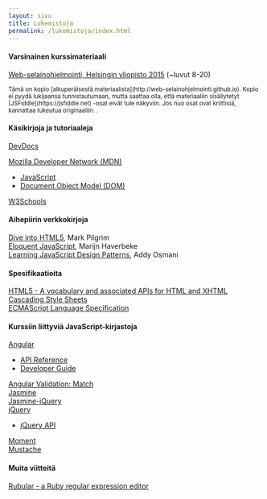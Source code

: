 ```yaml
---
layout: sivu
title: Lukemistoja
permalink: /lukemistoja/index.html 
---
```


#### Varsinainen kurssimateriaali

[Web-selainohjelmointi, Helsingin yliopisto 2015]({{site.baseurl}}/weso/) (~luvut 8-20) 

<small>
Tämä on kopio [alkuperäisestä materiaalista](http://web-selainohjelmointi.github.io). Kopio ei pyydä lukijaansa tunnistautumaan, mutta saattaa olla, että materiaaliin sisällytetyt [JSFiddle](https://jsfiddle.net) -osat eivät tule näkyviin. Jos nuo osat ovat kriittisiä, kannattaa tukeutua originaaliin: <http://web-selainohjelmointi.github.io>.
</small>

#### Käsikirjoja ja tutoriaaleja

[DevDocs](http://devdocs.io/)

[Mozilla Developer Network (MDN)](https://developer.mozilla.org/fi/)

* [JavaScript](https://developer.mozilla.org/fi/docs/Web/JavaScript)
* [Document Object Model (DOM)](https://developer.mozilla.org/en-US/docs/Web/API/Document_Object_Model)
 
[W3Schools](http://www.w3schools.com)   

#### Aihepiirin verkkokirjoja

[Dive into HTML5](http://diveintohtml5.info/), Mark Pilgrim   
[Eloquent JavaScript](http://eloquentjavascript.net),  Marijn Haverbeke      
[Learning JavaScript Design Patterns](https://addyosmani.com/resources/essentialjsdesignpatterns/book/),  Addy Osmani


#### Spesifikaatioita

[HTML5 - A vocabulary and associated APIs for HTML and XHTML](http://www.w3.org/TR/html5/)    
[Cascading Style Sheets](http://www.w3.org/Style/CSS/)  
[ECMAScript Language Specification](https://tc39.github.io/ecma262/)  


#### Kurssiin liittyviä JavaScript-kirjastoja

[Angular](https://angularjs.org)

* [API Reference](https://docs.angularjs.org/api)
* [Developer Guide](https://docs.angularjs.org/guide)

[Angular Validation: Match](https://github.com/TheSharpieOne/angular-validation-match)   
[Jasmine](http://jasmine.github.io)  
[Jasmine-jQuery](https://github.com/velesin/jasmine-jquery)  
[jQuery](https://jquery.com)  

* [jQuery API](http://api.jquery.com)

[Moment](http://momentjs.com)  
[Mustache](https://github.com/janl/mustache.js)  

#### Muita viitteitä

[Rubular - a Ruby regular expression editor](http://rubular.com/)   



